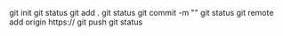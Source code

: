 git init
git status
git add .
git status
git commit -m ""
git status
git remote add origin https://
git push
git status
